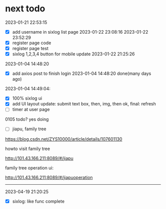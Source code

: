 # next todo

2023-01-21 22:53:15

- [x] add username in sixlog list page 2023-01-22 23:08:16 2023-01-22 23:52:29
- [x] register page code
- [x] register page test
- [x] sixlog 1,2,3,4 button for mobile update 2023-01-22 21:25:26

2023-01-04 14:48:20

- [x] add axios post to finish login 2023-01-04 14:48:20 done(many days ago) 

2023-01-04 14:49:04:

- [x] 100% sixlog ui 
- [x] add UI layout update: submit text box, then, img, then ok, final: refresh
- [ ] timer at user page

0105 todo? yes doing

- [ ] jiapu, family tree

https://blog.csdn.net/ZYS10000/article/details/107601130

howto visit family tree

http://101.43.166.211:8089/#/jiapu


family tree operation ui:

http://101.43.166.211:8089/#/jiapuoperation

---

2023-04-19 21:20:25

- [x] sixlog: like func complete